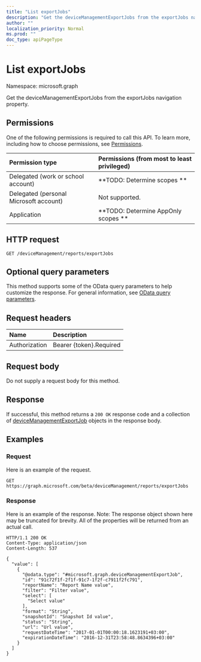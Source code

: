 ```yaml
---
title: "List exportJobs"
description: "Get the deviceManagementExportJobs from the exportJobs navigation property."
author: ""
localization_priority: Normal
ms.prod: ""
doc_type: apiPageType
---
```


# List exportJobs

Namespace: microsoft.graph

Get the deviceManagementExportJobs from the exportJobs navigation property.

## Permissions
One of the following permissions is required to call this API. To learn more, including how to choose permissions, see [Permissions](/concepts/permissions-reference.md).

|Permission type|Permissions (from most to least privileged)|
|:---|:---|
|Delegated (work or school account)|**TODO: Determine scopes **|
|Delegated (personal Microsoft account)|Not supported.|
|Application|**TODO: Determine AppOnly scopes **|

## HTTP request
<!-- {
  "blockType": "ignored"
}
-->
``` http
GET /deviceManagement/reports/exportJobs
```

## Optional query parameters
This method supports some of the OData query parameters to help customize the response. For general information, see [OData query parameters](/graph/query-parameters).

## Request headers
|Name|Description|
|:---|:---|
|Authorization|Bearer {token}.Required|

## Request body
Do not supply a request body for this method.

## Response
If successful, this method returns a `200 OK` response code and a collection of [deviceManagementExportJob](../resources/devicemanagementexportjob.md) objects in the response body.

## Examples

### Request
Here is an example of the request.
<!-- {
  "blockType": "request",
  "name": "get_devicemanagementexportjob"
}
-->
``` http
GET https://graph.microsoft.com/beta/deviceManagement/reports/exportJobs
```

### Response
Here is an example of the response. Note: The response object shown here may be truncated for brevity. All of the properties will be returned from an actual call.
<!-- {
  "blockType": "response",
  "truncated": true,
  "@odata.type": "collection(microsoft.graph.devicemanagementexportjob)"
}
-->
``` http
HTTP/1.1 200 OK
Content-Type: application/json
Content-Length: 537

{
  "value": [
    {
      "@odata.type": "#microsoft.graph.deviceManagementExportJob",
      "id": "91c72f1f-2f1f-91c7-1f2f-c7911f2fc791",
      "reportName": "Report Name value",
      "filter": "Filter value",
      "select": [
        "Select value"
      ],
      "format": "String",
      "snapshotId": "Snapshot Id value",
      "status": "String",
      "url": "Url value",
      "requestDateTime": "2017-01-01T00:00:18.1623191+03:00",
      "expirationDateTime": "2016-12-31T23:58:48.8634396+03:00"
    }
  ]
}
```

